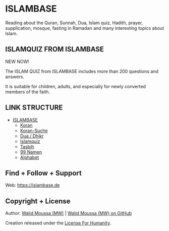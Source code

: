 # ISLAMBASE
Reading about the Quran, Sunnah, Dua, Islam quiz, Hadith, prayer, supplication, mosque, fasting in Ramadan and many interesting topics about Islam.

## ISLAMQUIZ FROM ISLAMBASE
NEW NOW!

The ISLAM QUIZ from ISLAMBASE includes more than 200 questions and answers.

It is suitable for children, adults, and especially for newly converted members of the faith.

## LINK STRUCTURE
+ [ISLAMBASE](https://islambase.de)
    + [Koran](https://islambase.de/koran)
    + [Koran-Suche](https://islambase.de/koran-suche)
    + [Dua / Dhikr](https://islambase.de/dua)
    + [Islamquiz](https://islambase.de/islamquiz)
    + [Tasbih](https://islambase.de/tasbih)
    + [99 Namen](https://islambase.de/99namen)
    + [Alphabet](https://islambase.de/alphabet)

## Find + Follow + Support
Web: <a href="https://islambase.de" target="_blank">https://islambase.de</a>

## Copyright + License
Author: <a href="https://walid-moussa.de" target="_blank">Walid Moussa (MW)</a> | <a href="https://github.com/mw-it" target="_blank">Walid Moussa (MW) on GitHub</a>

Creation released under the <a href="https://licenseforhumanity.org" target="_blank">License For Humanity</a>.
